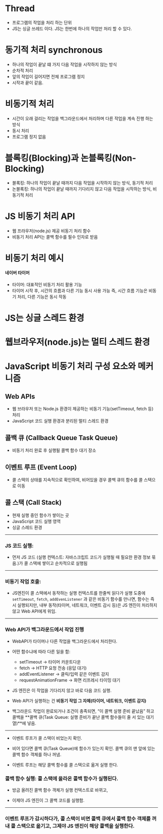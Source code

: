 # Thread

- 프로그램의 작업을 처리 하는 단위
- JS는 싱글 쓰레드 이다. JS는 한번에 하나의 작업만 처리 할 수 있다.

# 동기적 처리 synchronous

- 하나의 작업이 끝날 떄 가지 다음 작업을 시작하지 않는 방식
- 순차적 처리
- 앞의 작업이 길어지면 전체 프로그램 정지
- 시작과 끝이 같음.

# 비동기적 처리

- 시간이 오래 걸리는 작업을 백그라운드에서 처리하며 다른 작업을 계속 진행 하는 방식
- 동시 처리
- 프로그램 정지 없음

# 블록킹(Blocking)과 논블록킹(Non-Blocking)

- 블록킹: 하나의 작업이 끝날 때까지 다음 작업을 시작하지 않는 방식, 동기적 처리
- 논블록킹: 하나의 작업이 끝날 때까지 기다리지 않고 다음 작업을 시작하는 방식, 비동기적 처리

# JS 비동기 처리 API

- 웹 프라우저(node.js) 제공 비동기 처리 함수
- 비동기 처리 API는 콜백 함수를 필수 인자로 받음

# 비동기 처리 예시

#### 네이버 타이머

- 타이머: 대표적인 비동기 처리 활용 기능
- 타이머 시작 후, 시간의 흐름과 다른 기능 동시 사용 가능
  즉, 시간 흐름 기능은 비동기 처리, 다른 기능은 동시 작동

# JS는 싱글 스레드 환경

# 웹브라우저(node.js)는 멀티 스레드 환경

# JavaScript 비동기 처리 구성 요소와 메커니즘

## Web APIs

- 웹 브라우저 또는 Node.js 환경이 제공하는 비동기 기능(setTimeout, fetch 등) 처리
- JavaScript 코드 실행 환경과 분리된 멀티 스레드 환경

## 콜백 큐 (Callback Queue Task Queue)

- 비동기 처리 완료 후 실행될 콜백 함수 대기 장소

## 이벤트 루프 (Event Loop)

- 콜 스택의 상태를 지속적으로 확인하여, 비어있을 경우 콜백 큐의 함수를 콜 스택으로 이동

## 콜 스택 (Call Stack)

- 현재 실행 중인 함수가 쌓이는 곳
- JavaScript 코드 실행 영역
- 싱글 스레드 환경

---

### **JS 코드 실행**:

- 먼저 JS 코드 (실행 컨텍스트: 자바스크립트 코드가 실행될 때 필요한 환경 정보 묶음.)가 콜 스택에 쌓이고 순차적으로 실행됨

---

### **비동기 작업 호출**:

- JS엔진이 콜 스택에서 동작하는 실행 컨텍스트를 한줄씩 읽다가 실행 도중에 `setTimeout`, `fetch`, `addEvenListener` 과 같은 비동기 함수를 만나면, 함수는 즉시 실행되지만, 내부 동작(타이머, 네트워크, 이벤트 감시 등)은 JS 엔진이 처리하지 않고 Web API에게 위임.

---

### **Web API가 백그라운드에서 작업 진행**

- WebAPI가 타이머나 다른 작업을 백그라운드에서 처리한다.
- 어떤 함수냐에 따라 다른 일을 함:

  - setTimeout → 타이머 카운트다운
  - fetch → HTTP 요청 전송 (응답 대기)
  - addEventListener → 클릭/입력 같은 이벤트 감지
  - requestAnimationFrame → 화면 리프레시 타이밍 대기

- JS 엔진은 이 작업을 기다리지 않고 바로 다음 코드 실행.
- Web API가 실행하는 건 **비동기 작업 그 자체(타이머, 네트워크, 이벤트 감지)**
- 백그라운드 작업이 완료되거나 조건이 충족되면, “이 콜백 실행 준비 끝났음” 하고 콜백을 **콜백 큐(Task Queue: 실행 준비가 끝난 콜백 함수들이 줄 서 있는 대기열)**에 넣음.

---

- 이벤트 루프가 콜 스택이 비었는지 확인.

- 비어 있다면 콜백 큐(Task Queue)에 함수가 있는지 확인. 콜백 큐의 맨 앞에 있는 콜백 함수 객체를 하나 꺼냄.

- 이벤트 루프는 해당 콜백 함수를 콜 스택으로 옮겨 실행 한다.

### **콜백 함수 실행**: 콜 스택에 올라온 콜백 함수가 실행된다.

- 방금 올려진 콜백 함수 객체가 실행 컨텍스트로 바뀌고,

- 이제야 JS 엔진이 그 콜백 코드를 실행함.

---

### 이벤트 루프가 감시하다가, 콜 스택이 비면 콜백 큐에서 콜백 함수 객체를 꺼내 콜 스택으로 옮기고, 그제야 JS 엔진이 해당 콜백을 실행한다.

